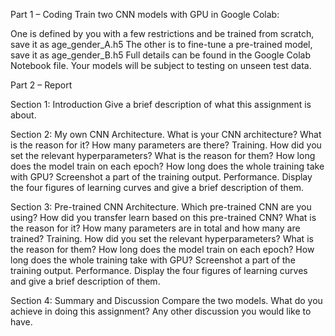 Part 1 – Coding 
Train two CNN models with GPU in Google Colab: 

One is defined by you with a few restrictions and be trained from scratch, save it as age_gender_A.h5 
The other is to fine-tune a pre-trained model, save it as age_gender_B.h5 
Full details can be found in the Google Colab Notebook file. Your models will be subject to testing on unseen test data. 

Part 2 – Report

Section 1: Introduction
Give a brief description of what this assignment is about.

Section 2: My own CNN 
Architecture. What is your CNN architecture? What is the reason for it? How many parameters are there?
Training. How did you set the relevant hyperparameters? What is the reason for them? How long does the model train on each epoch? How long does the whole training take with GPU? Screenshot a part of the training output.
Performance. Display the four figures of learning curves and give a brief description of them.

Section 3: Pre-trained CNN
Architecture. Which pre-trained CNN are you using? How did you transfer learn based on this pre-trained CNN? What is the reason for it? How many parameters are in total and how many are trained? 
Training. How did you set the relevant hyperparameters? What is the reason for them? How long does the model train on each epoch? How long does the whole training take with GPU? Screenshot a part of the training output. 
Performance. Display the four figures of learning curves and give a brief description of them.

Section 4: Summary and Discussion
Compare the two models. What do you achieve in doing this assignment? Any other discussion you would like to have.
